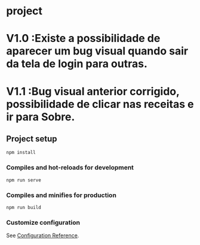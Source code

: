 # project

# V1.0 :Existe a possibilidade de aparecer um bug visual quando sair da tela de login para outras.
# V1.1 :Bug visual anterior corrigido, possibilidade de clicar nas receitas e ir para Sobre.

## Project setup
```
npm install
```

### Compiles and hot-reloads for development
```
npm run serve
```

### Compiles and minifies for production
```
npm run build
```

### Customize configuration
See [Configuration Reference](https://cli.vuejs.org/config/).

